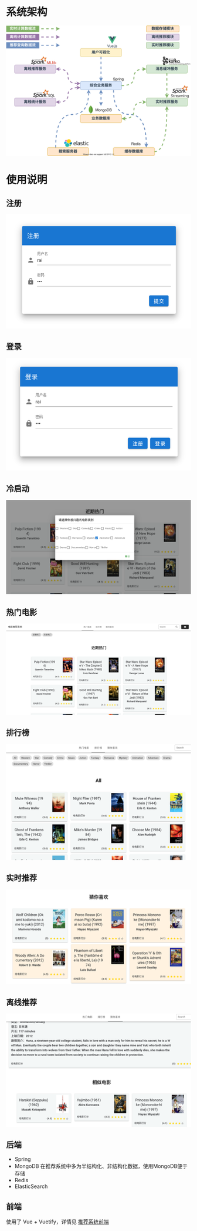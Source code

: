 # 系统架构
![架构图](docs/架构图.svg)

# 使用说明
## 注册
![注册](docs/register.png)

## 登录
![](docs/login.png)

## 冷启动
![冷启动](docs/setup.png)

## 热门电影
![热门电影](docs/hot.png)

## 排行榜
![排行榜](docs/rank.png)

## 实时推荐
![实时推荐](docs/stream.png)

## 离线推荐
![离线推荐](docs/offline.png)

## 后端
- Spring
- MongoDB
在推荐系统中多为半结构化、非结构化数据，使用MongoDB便于存储
- Redis
- ElasticSearch

## 前端
使用了 Vue + Vuetify，详情见
[推荐系统前端](https://github.com/EnableAsync/recommender-frontend)